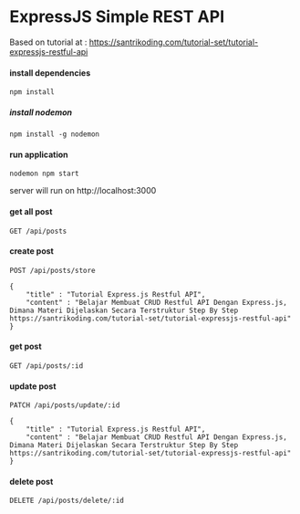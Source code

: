 # ExpressJS Simple REST API

Based on tutorial at : https://santrikoding.com/tutorial-set/tutorial-expressjs-restful-api

#### install dependencies

```
npm install
```

##### install nodemon

```
npm install -g nodemon
```

#### run application

```
nodemon npm start
```

server will run on http://localhost:3000

#### get all post

```http
GET /api/posts
```

#### create post

```http
POST /api/posts/store

{
    "title" : "Tutorial Express.js Restful API",
    "content" : "Belajar Membuat CRUD Restful API Dengan Express.js, Dimana Materi Dijelaskan Secara Terstruktur Step By Step https://santrikoding.com/tutorial-set/tutorial-expressjs-restful-api"
}
```

#### get post

```http
GET /api/posts/:id
```

#### update post

```http
PATCH /api/posts/update/:id

{
    "title" : "Tutorial Express.js Restful API",
    "content" : "Belajar Membuat CRUD Restful API Dengan Express.js, Dimana Materi Dijelaskan Secara Terstruktur Step By Step https://santrikoding.com/tutorial-set/tutorial-expressjs-restful-api"
}
```

#### delete post

```http
DELETE /api/posts/delete/:id
```